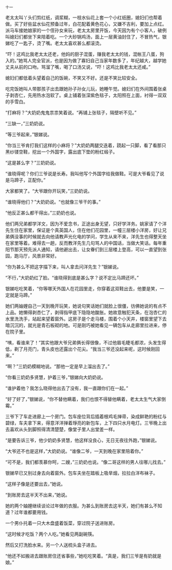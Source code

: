     十一 

   老太太叫丫头们剪红纸，调浆糊，一枝水仙花上套一个小红纸圈，媳妇们也帮着做。买了好些盆水仙花预备过年，白花配着黄色花心，又嫌不吉利，要加上点红。派马车接她娘家的一个侄孙女来玩，老太太房里开饭，今天因为有个小客人，破例叫媳妇们都坐下来陪着吃。一个大砂锅鸡汤，面上一层黄油封住了，不冒热气，银娣吃了一匙子，烫了嘴。老太太喜欢甚么都滚烫。

   “吓！这鸡比我老太太还老，他妈的厨子混蛋，赚我老太太的钱，混帐王八蛋，狗入的。”她骂人完全官派，也是因为做了寡妇自己当家年数多了，年纪越大，越学她丈夫从前的口吻。骂溜了嘴，喝了口汤又说，“吓！这鸡比我老太太还咸。”

   媳妇们都低着头望着自己的饭碗，不笑又不好。还是不笑比较安全。

   吃完饭她叫人带那孩子出去跟她孙子孙女儿玩，她睡午觉。媳妇们在外间围着张桌子剥杏仁，先用热水泡软了。桌上铺着张深紫色毯子，太阳照在上面，衬得一双双的手雪白。

   “打麻将？”大奶奶鬼鬼祟祟笑着说。“再铺上张毯子，隔壁听不见。”

   “三缺一，”三奶奶说。

   “等三爷起来，”银娣说。

   “你当三爷肯打我们这样的小麻将？”大奶奶两腿交迭着，跷起一只脚，看了看那只黑纱镂空鞋，挖出一个外国字，露出底下垫的粉红缎子。

   “这是甚么字？”三奶奶说。

   “谁晓得呢？你们三爷说是长寿。我叫他写个外国字给我做鞋。可是大爷看见了说是马蹄子，正配你。”

   大家都笑了。“大爷跟你开玩笑，”三奶奶说。

   “谁晓得他们？”大奶奶说。“也就像三爷干的事。”

   “他反正甚么都干得出，”三奶奶也说。

   他们两兄弟都学洋文，因为不爱念书，正途出身无望，只好学洋务。姚家请了个洋先生住在家里，保证是个真英国人，住在他们花园里，一幢三层楼小洋房，好让兄弟俩没事的时候就去向他请教声光化电的学问，学生从来不来，洋先生也得整天坐在家里等着。难得去一趟，反而教洋先生几句骂人的中国话，当做大笑话。每年重阳节那天预先派人通知，请他避出去，让女眷们到三层楼上登高，可以一直望到张园，跑马厅，风景非常好。

   “你为甚么不把这字描下来，叫人拿去问洋先生？”银娣说。

   “不行，”大奶奶红了脸。“谁晓得到底是甚么字？说不定比马蹄还坏。”

   银娣吃吃笑着，“你等哪天外国人在花园里走，你穿着这双鞋出去，他要是笑，一定就是马蹄。”

   她们两妯娌自己一天到晚开玩笑，她说句笑话她们就脸上很僵，彷佛她说的有点不上品。她懒得剥杏仁了，剥得指甲底下隐隐地酸胀。她故意触犯天条，在泡杏仁的水里洗洗手，站起来望着窗外。这房子是个走马楼，围着个小天井，楼窗里望下去暗沉沉的，就光是青石板砌的地。可是刚巧被她看见一辆包车从走廊里拉进来，停在院子里。

   “咦，看谁来了！”其实他跟大爷兄弟俩长得很像，不过他眉毛睫毛都浓，头发生得低，剃了月亮门，青头皮也还露出个花尖。“我当三爷还没起来呢，这时候刚回来。”

   “啊？”三奶奶模糊地说。“那他一定是早上溜出去了。”

   “你看三奶奶多贤慧，护着三爷，”银娣向大奶奶说。

   “谁护着他？我怎么晓得他出去了没有，我一直跟你们在一起。”

   “好了好了，”银娣说，“你不替他瞒着，我们也恨不得替他瞒着，老太太生气大家倒霉。”

   三爷下了车走进廊上一个房门。包车座位背后插着根鸡毛掸帚，染成鲜艳的粉红与碧绿，车夫拿下来，得意洋洋掸着琤亮的新包车，上下四只水月电灯。三爷晚上出去喜欢从头到脚照得清清楚楚，像堂子里人出堂差一样。

   “是要告诉三爷，他少奶奶多贤慧，他这样没良心，无日无夜往外跑，”银娣说。

   “大爷还不也是这样，”大奶奶说。“谁像二爷，一天到晚在家里陪着你。”

   “可不是，我们都羡慕你呵，二嫂，”三奶奶也说。“像二哥这样的男人往哪儿找去。”

   银娣早已又别过身去向着窗外。包车夫坐在踏板上吸旱烟，拉拉白洋布袜子。

   “这样子像是还要出去，”她说。

   “到账房去这半天不出来，”她说。

   她的两个妯娌继续谈论过年做的衣服。为甚么到账房去这半天，她们有甚么不知道？过年谁都要用钱。

   一个男仆托着一只大木盘盛着饭菜，穿过院子送进账房。

   “这时候才吃饭？两个人吃。”她看见两副碗筷。

   然后又打洗脸水来。另一个人送梳头盒子进去。

   “他还不如搬进去跟账房住还省事些，”她吃吃笑着。“真是，我们三爷是有奶就是娘。”

